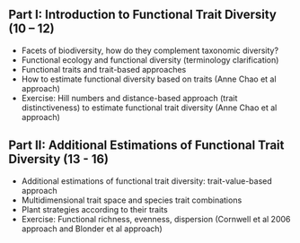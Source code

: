 ## Part I: Introduction to Functional Trait Diversity (10 – 12)
  
  - Facets of biodiversity, how do they complement taxonomic diversity?
  - Functional ecology and functional diversity (terminology clarification)
  - Functional traits and trait-based approaches
  - How to estimate functional diversity based on traits (Anne Chao et al approach)
  - Exercise: Hill numbers and distance-based approach (trait distinctiveness) to estimate functional trait diversity (Anne Chao et al approach)

## Part II: Additional Estimations of Functional Trait Diversity (13 - 16)

  - Additional estimations of functional trait diversity: trait-value-based approach
  - Multidimensional trait space and species trait combinations
  - Plant strategies according to their traits
  - Exercise: Functional richness, evenness, dispersion (Cornwell et al 2006 approach and Blonder et al approach)
